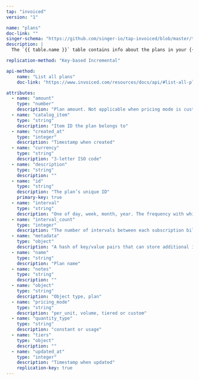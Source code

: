 ```yaml
---
tap: "invoiced"
version: "1"

name: "plans"
doc-link: ""
singer-schema: "https://github.com/singer-io/tap-invoiced/blob/master/tap_invoiced/schemas/plans.json"
description: |
  The `{{ table.name }}` table contains info about the plans in your {{ integration.display_name }} account. A plan describes a fixed amount that is billed to customers over a recurring interval.

replication-method: "Key-based Incremental"

api-method:
    name: "List all plans"
    doc-link: "https://www.invoiced.com/resources/docs/api/#list-all-plans"

attributes:
  - name: "amount"
    type: "number"
    description: "Plan amount. Not applicable when pricing mode is custom."
  - name: "catalog_item"
    type: "string"
    description: "Item ID the plan belongs to"
  - name: "created_at"
    type: "integer"
    description: "Timestamp when created"
  - name: "currency"
    type: "string"
    description: "3-letter ISO code"
  - name: "description"
    type: "string"
    description: ""
  - name: "id"
    type: "string"
    description: "The plan’s unique ID"
    primary-key: true
  - name: "interval"
    type: "string"
    description: "One of day, week, month, year. The frequency with which a subscription should be billed."
  - name: "interval_count"
    type: "integer"
    description: "The number of intervals between each subscription billing. Defaults to 1."
  - name: "metadata"
    type: "object"
    description: "A hash of key/value pairs that can store additional information about this object."
  - name: "name"
    type: "string"
    description: "Plan name"
  - name: "notes"
    type: "string"
    description: ""
  - name: "object"
    type: "string"
    description: "Object type, plan"
  - name: "pricing_mode"
    type: "string"
    description: "per_unit, volume, tiered or custom"
  - name: "quantity_type"
    type: "string"
    description: "constant or usage"
  - name: "tiers"
    type: "object"
    description: ""
  - name: "updated_at"
    type: "integer"
    description: "Timestamp when updated"
    replication-key: true
---
```

